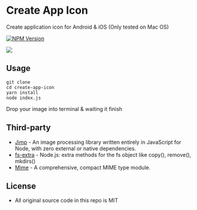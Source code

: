 # Create App Icon

Create application icon for Android & iOS (Only tested on Mac OS)

[![NPM Version](https://img.shields.io/badge/npm-1.0.1-blue.svg)](https://www.npmjs.com/package/appicon-maker)

<img src="https://media.giphy.com/media/5dWbtO3FwbmqFUbQtB/giphy.gif" />

## Usage

```
git clone
cd create-app-icon
yarn install
node index.js
```

Drop your image into terminal & waiting it finish

## Third-party

* [Jimp](https://github.com/oliver-moran/jimp) - An image processing library written entirely in JavaScript for Node, with zero external or native dependencies.
* [fs-extra](https://github.com/jprichardson/node-fs-extra) - Node.js: extra methods for the fs object like copy(), remove(), mkdirs()
* [Mime](https://github.com/broofa/node-mime#readme) - A comprehensive, compact MIME type module.

## License

* All original source code in this repo is MIT
